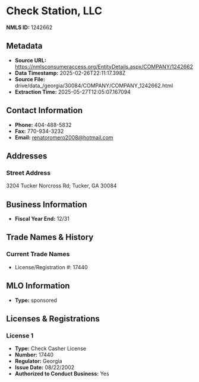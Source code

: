 # Check Station, LLC

**NMLS ID:** 1242662

## Metadata
- **Source URL:** https://nmlsconsumeraccess.org/EntityDetails.aspx/COMPANY/1242662
- **Data Timestamp:** 2025-02-26T22:11:17.398Z
- **Source File:** drive/data_/georgia/30084/COMPANY/COMPANY_1242662.html
- **Extraction Time:** 2025-05-27T12:05:07.167094

## Contact Information
- **Phone:** 404-488-5832
- **Fax:** 770-934-3232
- **Email:** renatoromero2008@hotmail.com

## Addresses
### Street Address
3204 Tucker Norcross Rd; Tucker, GA 30084

## Business Information
- **Fiscal Year End:** 12/31

## Trade Names & History
### Current Trade Names
- License/Registration #: 17440

## MLO Information
- **Type:** sponsored

## Licenses & Registrations

### License 1
- **Type:** Check Casher License
- **Number:** 17440
- **Regulator:** Georgia
- **Issue Date:** 08/22/2002
- **Authorized to Conduct Business:** Yes
